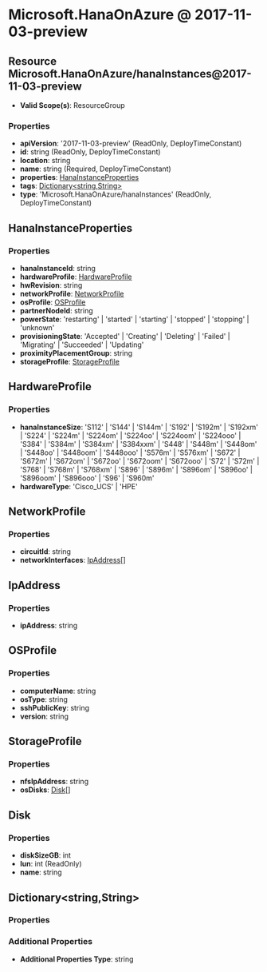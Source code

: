 # Microsoft.HanaOnAzure @ 2017-11-03-preview

## Resource Microsoft.HanaOnAzure/hanaInstances@2017-11-03-preview
* **Valid Scope(s)**: ResourceGroup
### Properties
* **apiVersion**: '2017-11-03-preview' (ReadOnly, DeployTimeConstant)
* **id**: string (ReadOnly, DeployTimeConstant)
* **location**: string
* **name**: string (Required, DeployTimeConstant)
* **properties**: [HanaInstanceProperties](#hanainstanceproperties)
* **tags**: [Dictionary<string,String>](#dictionarystringstring)
* **type**: 'Microsoft.HanaOnAzure/hanaInstances' (ReadOnly, DeployTimeConstant)

## HanaInstanceProperties
### Properties
* **hanaInstanceId**: string
* **hardwareProfile**: [HardwareProfile](#hardwareprofile)
* **hwRevision**: string
* **networkProfile**: [NetworkProfile](#networkprofile)
* **osProfile**: [OSProfile](#osprofile)
* **partnerNodeId**: string
* **powerState**: 'restarting' | 'started' | 'starting' | 'stopped' | 'stopping' | 'unknown'
* **provisioningState**: 'Accepted' | 'Creating' | 'Deleting' | 'Failed' | 'Migrating' | 'Succeeded' | 'Updating'
* **proximityPlacementGroup**: string
* **storageProfile**: [StorageProfile](#storageprofile)

## HardwareProfile
### Properties
* **hanaInstanceSize**: 'S112' | 'S144' | 'S144m' | 'S192' | 'S192m' | 'S192xm' | 'S224' | 'S224m' | 'S224om' | 'S224oo' | 'S224oom' | 'S224ooo' | 'S384' | 'S384m' | 'S384xm' | 'S384xxm' | 'S448' | 'S448m' | 'S448om' | 'S448oo' | 'S448oom' | 'S448ooo' | 'S576m' | 'S576xm' | 'S672' | 'S672m' | 'S672om' | 'S672oo' | 'S672oom' | 'S672ooo' | 'S72' | 'S72m' | 'S768' | 'S768m' | 'S768xm' | 'S896' | 'S896m' | 'S896om' | 'S896oo' | 'S896oom' | 'S896ooo' | 'S96' | 'S960m'
* **hardwareType**: 'Cisco_UCS' | 'HPE'

## NetworkProfile
### Properties
* **circuitId**: string
* **networkInterfaces**: [IpAddress](#ipaddress)[]

## IpAddress
### Properties
* **ipAddress**: string

## OSProfile
### Properties
* **computerName**: string
* **osType**: string
* **sshPublicKey**: string
* **version**: string

## StorageProfile
### Properties
* **nfsIpAddress**: string
* **osDisks**: [Disk](#disk)[]

## Disk
### Properties
* **diskSizeGB**: int
* **lun**: int (ReadOnly)
* **name**: string

## Dictionary<string,String>
### Properties
### Additional Properties
* **Additional Properties Type**: string

